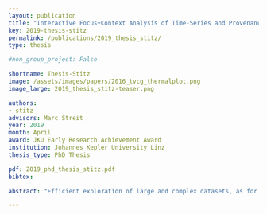 ```yaml
---
layout: publication
title: "Interactive Focus+Context Analysis of Time-Series and Provenance Data"
key: 2019-thesis-stitz
permalink: /publications/2019_thesis_stitz/
type: thesis

#non_group_project: False

shortname: Thesis-Stitz
image: /assets/images/papers/2016_tvcg_thermalplot.png
image_large: 2019_thesis_stitz-teaser.png

authors: 
- stitz
advisors: Marc Streit
year: 2019
month: April
award: JKU Early Research Achievement Award
institution: Johannes Kepler University Linz
thesis_type: PhD Thesis

pdf: 2019_phd_thesis_stitz.pdf
bibtex: 

abstract: "Efficient exploration of large and complex datasets, as for instance, time-series and provenance data, is an ongoing research challenge in visual analytics. Visualizing such datasets in one go often leads to visual clutter, making it hard for users to identify potentially interesting data subsets. A possible solution to reduce the clutter is Focus+Context techniques, which visualize selected regions in greater detail while preserving an overview with reduced details. For large datasets, however, selecting focus regions can become a timeconsuming task if each region must be selected individually. Furthermore, in the case of temporal data, the interest in a particular data subset might not remain constant but, rather, shift over time or switch to other data subsets. Consequently, it is necessary to develop Focus+Context solutions tailored to large temporal data. This thesis presents four interactive visualization approaches for highlighting potentially interesting subsets in time-series and provenance data. The solutions utilize modular degree of interest functions that are driven by one or multiple data attributes, the topology of the graph, or a combination of both. The practical applicability of these approaches is demonstrated by means of different case studies from cloud computing, finance, and biomedical research."

---
```


